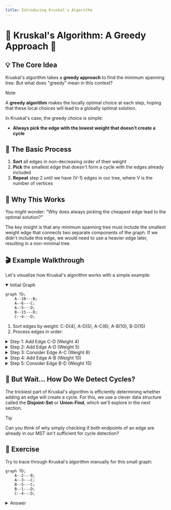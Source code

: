 ```yaml
---
title: Introducing Kruskal's Algorithm
---
```


# 🧩 Kruskal's Algorithm: A Greedy Approach 🧩

## 💡 The Core Idea

Kruskal's algorithm takes a **greedy approach** to find the minimum spanning tree. But what does "greedy" mean in this context?

> [!NOTE]
> A **greedy algorithm** makes the locally optimal choice at each step, hoping that these local choices will lead to a globally optimal solution.

In Kruskal's case, the greedy choice is simple:
- **Always pick the edge with the lowest weight that doesn't create a cycle**

## 🔄 The Basic Process

1. **Sort** all edges in non-decreasing order of their weight
2. **Pick** the smallest edge that doesn't form a cycle with the edges already included
3. **Repeat** step 2 until we have (V-1) edges in our tree, where V is the number of vertices

## 🧠 Why This Works

You might wonder: "Why does always picking the cheapest edge lead to the optimal solution?"

The key insight is that any minimum spanning tree must include the smallest weight edge that connects two separate components of the graph. If we didn't include this edge, we would need to use a heavier edge later, resulting in a non-minimal tree.

## 🎬 Example Walkthrough

Let's visualize how Kruskal's algorithm works with a simple example:

<details open>
<summary>Initial Graph</summary>

```mermaid
graph TD;
    A--10---B;
    A--6---C;
    A--5---D;
    B--15---D;
    C--4---D;
```

1. Sort edges by weight: C-D(4), A-D(5), A-C(6), A-B(10), B-D(15)
2. Process edges in order:
</details>

<details>
<summary>Step 1: Add Edge C-D (Weight 4)</summary>

```mermaid
graph TD;
    A---B;
    A---C;
    A---D;
    B---D;
    C--4---D;
    
    style C stroke:#0b0,stroke-width:3px
    style D stroke:#0b0,stroke-width:3px
```

We add the edge C-D with weight 4.
</details>

<details>
<summary>Step 2: Add Edge A-D (Weight 5)</summary>

```mermaid
graph TD;
    A---B;
    A---C;
    A--5---D;
    B---D;
    C--4---D;
    
    style A stroke:#0b0,stroke-width:3px
    style C stroke:#0b0,stroke-width:3px
    style D stroke:#0b0,stroke-width:3px
```

We add the edge A-D with weight 5.
</details>

<details>
<summary>Step 3: Consider Edge A-C (Weight 6)</summary>

```mermaid
graph TD;
    A---B;
    A---C;
    A--5---D;
    B---D;
    C--4---D;
    
    style A stroke:#0b0,stroke-width:3px
    style C stroke:#0b0,stroke-width:3px
    style D stroke:#0b0,stroke-width:3px
    style A--C stroke:#f00,stroke-width:2px,stroke-dasharray: 5 5
```

We **skip** the edge A-C because it would create a cycle A-D-C-A.
</details>

<details>
<summary>Step 4: Add Edge A-B (Weight 10)</summary>

```mermaid
graph TD;
    A--10---B;
    A---C;
    A--5---D;
    B---D;
    C--4---D;
    
    style A stroke:#0b0,stroke-width:3px
    style B stroke:#0b0,stroke-width:3px
    style C stroke:#0b0,stroke-width:3px
    style D stroke:#0b0,stroke-width:3px
```

We add the edge A-B with weight 10. Now all vertices are connected!
</details>

<details>
<summary>Step 5: Consider Edge B-D (Weight 15)</summary>

```mermaid
graph TD;
    A--10---B;
    A---C;
    A--5---D;
    B---D;
    C--4---D;
    
    style A stroke:#0b0,stroke-width:3px
    style B stroke:#0b0,stroke-width:3px
    style C stroke:#0b0,stroke-width:3px
    style D stroke:#0b0,stroke-width:3px
    style B--D stroke:#f00,stroke-width:2px,stroke-dasharray: 5 5
```

We **skip** the edge B-D because it would create a cycle B-A-D-B.
</details>

## 🤔 But Wait... How Do We Detect Cycles?

The trickiest part of Kruskal's algorithm is efficiently determining whether adding an edge will create a cycle. For this, we use a clever data structure called the **Disjoint-Set** or **Union-Find**, which we'll explore in the next section.

> [!TIP]
> Can you think of why simply checking if both endpoints of an edge are already in our MST isn't sufficient for cycle detection?

## 🧪 Exercise

Try to trace through Kruskal's algorithm manually for this small graph:

```mermaid
graph TD;
    A--2---B;
    A--3---C;
    B--5---C;
    B--1---D;
    C--4---D;
```

<details>
<summary>Answer</summary>

The MST should include:
1. B-D (weight 1)
2. A-B (weight 2)
3. A-C (weight 3)

Total weight: 6
</details> 